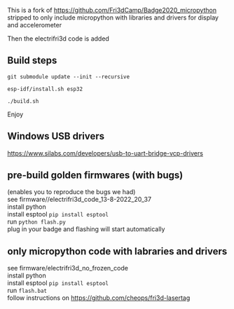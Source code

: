 This is a fork of https://github.com/Fri3dCamp/Badge2020_micropython
stripped to only include micropython with libraries and drivers for display and accelerometer

Then the electrifri3d code is added


## Build steps ##

`git submodule update --init --recursive`

`esp-idf/install.sh esp32`

`./build.sh`

Enjoy

## Windows USB drivers
https://www.silabs.com/developers/usb-to-uart-bridge-vcp-drivers

## pre-build golden firmwares (with bugs)
(enables you to reproduce the bugs we had)  
see firmware//electrifri3d_code_13-8-2022_20_37  
install python  
install esptool `pip install esptool`  
run `python flash.py`  
plug in your badge and flashing will start automatically  


## only micropython code with labraries and drivers
see firmware/electrifri3d_no_frozen_code  
install python  
install esptool `pip install esptool`  
run `flash.bat`  
follow instructions on https://github.com/cheops/fri3d-lasertag  
